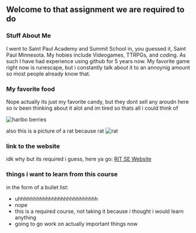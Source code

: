 ## Welcome to that assignment we are required to do

### Stuff About Me
I went to Saint Paul Academy and Summit School in, you guessed it, Saint Paul Minnesota. My hobies include Videogames, TTRPGs, and coding. As such I have had experience using github for 5 years now. My favorite game right now is runescape, but i constantly talk about it to an annoynig amount so most people already know that.

### My favorite food
Nope actually its just my favorite candy, but they dont sell any aroudn here so iv been thinking about it alot and im tired so thats all i could think of

![haribo berries](https://encrypted-tbn3.gstatic.com/shopping?q=tbn:ANd9GcSsbLzlZYG7n5gLtlncC-wml_wq2FTcYNI6zj9VyhJMX7X5xPT104fW1eoFeziCLBJcSeRd29dvcQ&usqp=CAc)

also this is a picture of a rat because rat
![rat](https://i.pinimg.com/originals/8a/c4/bd/8ac4bde92f3f940da9d0340f227abe68.jpg)

### link to the website
idk why but its required i guess, here ya go:
[RIT SE Website](http://www.se.rit.edu/)

### things i want to learn from this course
in the form of a bullet list:

* uhhhhhhhhhhhhhhhhhhhhhhhhhh
* nope
* this is a required course, not taking it because i thought i would learn anything
* going to go work on actually important things now

